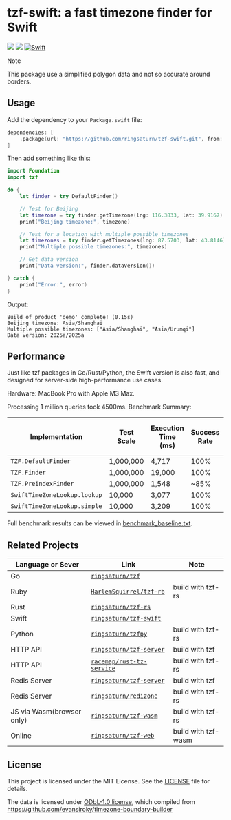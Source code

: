 # tzf-swift: a fast timezone finder for Swift

[![](https://img.shields.io/endpoint?url=https%3A%2F%2Fswiftpackageindex.com%2Fapi%2Fpackages%2Fringsaturn%2Ftzf-swift%2Fbadge%3Ftype%3Dswift-versions)](https://swiftpackageindex.com/ringsaturn/tzf-swift)
[![](https://img.shields.io/endpoint?url=https%3A%2F%2Fswiftpackageindex.com%2Fapi%2Fpackages%2Fringsaturn%2Ftzf-swift%2Fbadge%3Ftype%3Dplatforms)](https://swiftpackageindex.com/ringsaturn/tzf-swift)
[![Swift](https://github.com/ringsaturn/tzf-swift/actions/workflows/ci.yml/badge.svg)](https://github.com/ringsaturn/tzf-swift/actions/workflows/ci.yml)

> [!NOTE]
>
> This package use a simplified polygon data and not so accurate around borders.

## Usage

Add the dependency to your `Package.swift` file:

```swift
dependencies: [
    .package(url: "https://github.com/ringsaturn/tzf-swift.git", from: "{latest_version}")
]
```

Then add something like this:

```swift
import Foundation
import tzf

do {
    let finder = try DefaultFinder()

    // Test for Beijing
    let timezone = try finder.getTimezone(lng: 116.3833, lat: 39.9167)
    print("Beijing timezone:", timezone)

    // Test for a location with multiple possible timezones
    let timezones = try finder.getTimezones(lng: 87.5703, lat: 43.8146)
    print("Multiple possible timezones:", timezones)

    // Get data version
    print("Data version:", finder.dataVersion())

} catch {
    print("Error:", error)
}
```

Output:

```
Build of product 'demo' complete! (0.15s)
Beijing timezone: Asia/Shanghai
Multiple possible timezones: ["Asia/Shanghai", "Asia/Urumqi"]
Data version: 2025a/2025a
```

## Performance

Just like tzf packages in Go/Rust/Python, the Swift version is also fast, and
designed for server-side high-performance use cases.

Hardware: MacBook Pro with Apple M3 Max.

Processing 1 million queries took 4500ms. Benchmark Summary:

| Implementation               | Test Scale | Execution Time (ms) | Success Rate | Operations per Second (op/sec) | Memory Usage (Peak MB) | Instructions (G) |
| ---------------------------- | ---------- | ------------------- | ------------ | ------------------------------ | ---------------------- | ---------------- |
| `TZF.DefaultFinder`          | 1,000,000  | 4,717               | 100%         | ~212,000                       | 129                    | 73               |
| `TZF.Finder`                 | 1,000,000  | 19,000              | 100%         | ~52,632                        | 115                    | 324              |
| `TZF.PreindexFinder`         | 1,000,000  | 1,548               | ~85%         | ~646,000                       | 129                    | 23               |
| `SwiftTimeZoneLookup.lookup` | 10,000     | 3,077               | 100%         | ~3,250                         | 105                    | 42               |
| `SwiftTimeZoneLookup.simple` | 10,000     | 3,209               | 100%         | ~3,116                         | 104                    | 45               |

Full benchmark results can be viewed in [benchmark_baseline.txt](./benchmark_baseline.txt).

## Related Projects

| Language or Sever         | Link                                                                    | Note                |
| ------------------------- | ----------------------------------------------------------------------- | ------------------- |
| Go                        | [`ringsaturn/tzf`](https://github.com/ringsaturn/tzf)                   |                     |
| Ruby                      | [`HarlemSquirrel/tzf-rb`](https://github.com/HarlemSquirrel/tzf-rb)     | build with tzf-rs   |
| Rust                      | [`ringsaturn/tzf-rs`](https://github.com/ringsaturn/tzf-rs)             |                     |
| Swift                     | [`ringsaturn/tzf-swift`](https://github.com/ringsaturn/tzf-swift)       |                     |
| Python                    | [`ringsaturn/tzfpy`](https://github.com/ringsaturn/tzfpy)               | build with tzf-rs   |
| HTTP API                  | [`ringsaturn/tzf-server`](https://github.com/ringsaturn/tzf-server)     | build with tzf      |
| HTTP API                  | [`racemap/rust-tz-service`](https://github.com/racemap/rust-tz-service) | build with tzf-rs   |
| Redis Server              | [`ringsaturn/tzf-server`](https://github.com/ringsaturn/tzf-server)     | build with tzf      |
| Redis Server              | [`ringsaturn/redizone`](https://github.com/ringsaturn/redizone)         | build with tzf-rs   |
| JS via Wasm(browser only) | [`ringsaturn/tzf-wasm`](https://github.com/ringsaturn/tzf-wasm)         | build with tzf-rs   |
| Online                    | [`ringsaturn/tzf-web`](https://github.com/ringsaturn/tzf-web)           | build with tzf-wasm |

## License

This project is licensed under the MIT License. See the [LICENSE](LICENSE) file
for details.

The data is licensed under [ODbL-1.0 license](./LICENSE_DATA), which compiled
from <https://github.com/evansiroky/timezone-boundary-builder>

